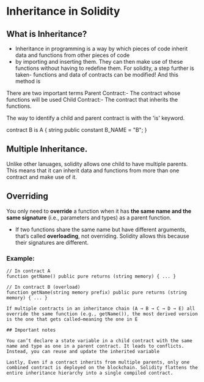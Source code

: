 # Inheritance in Solidity

## What is Inheritance?

- Inheritance in programming is a way by which pieces of code inherit data and functions from other pieces of code 
- by importing and inserting them. They can then make use of these functions without having to redefine them. For solidity, a step further is taken- functions and data of contracts can be modified! And this method is

There are two important terms
Parent Contract:- The contract whose functions will be used
Child Contract:- The contract that inherits the functions.

The way to identify a child and parent contract is with the 'is' keyword. 

contract B is A {
    string public constant B_NAME = "B";
}

## Multiple Inheritance.

Unlike other lanuages, solidity allows one child to have multiple parents. This means that it can inherit data and functions from more than one contract and make use of it.

## Overriding

 You only need to **override** a function when it has **the same name and the same signature** (i.e., parameters and types) as a parent function.
- If two functions share the same name but have different arguments, that’s called **overloading**, not overriding. Solidity allows this because their signatures are different.

### Example:
```solidity
// In contract A
function getName() public pure returns (string memory) { ... }

// In contract B (overload)
function getName(string memory prefix) public pure returns (string memory) { ... }

If multiple contracts in an inheritance chain (A → B → C → D → E) all override the same function (e.g., getName()), the most derived version is the one that gets called—meaning the one in E

## Important notes

You can’t declare a state variable in a child contract with the same name and type as one in a parent contract. It leads to conflicts. Instead, you can reuse and update the inherited variable

Lastly, Even if a contract inherits from multiple parents, only one combined contract is deployed on the blockchain. Solidity flattens the entire inheritance hierarchy into a single compiled contract.

